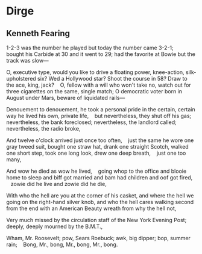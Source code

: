 # Dirge
## Kenneth Fearing
1-2-3 was the number he played but today the number came 3-2-1;
   bought his Carbide at 30 and it went to 29; had the favorite at Bowie but
the track was slow—

O, executive type, would you like to drive a floating power, knee-action,
silk-upholstered six? Wed a Hollywood star? Shoot the course in 58? Draw to
the ace, king, jack?
   O, fellow with a will who won't take no, watch out for three cigarettes on
the same, single match; O democratic voter born in August under Mars, beware
of liquidated rails—

Denouement to denouement, he took a personal pride in the certain, certain way
he lived his own, private life,
   but nevertheless, they shut off his gas; nevertheless, the bank foreclosed;
nevertheless, the landlord called; nevertheless, the radio broke,

And twelve o'clock arrived just once too often,
   just the same he wore one gray tweed suit, bought one straw hat, drank one
straight Scotch, walked one short step, took one long look, drew one deep
breath,
   just one too many,

And wow he died as wow he lived,
   going whop to the office and blooie home to sleep and biff got married and
bam had children and oof got fired,
   zowie did he live and zowie did he die,

With who the hell are you at the corner of his casket, and where the hell we
going on the right-hand silver knob, and who
the hell cares walking second from the end with an American Beauty wreath from
why the hell not,

Very much missed by the circulation staff of the New York Evening Post;
deeply, deeply mourned by the B.M.T.,

Wham, Mr. Roosevelt; pow, Sears Roebuck; awk, big dipper; bop, summer rain;
   Bong, Mr., bong, Mr., bong, Mr., bong.